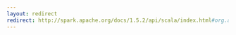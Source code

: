 ```yaml
---
layout: redirect
redirect: http://spark.apache.org/docs/1.5.2/api/scala/index.html#org.apache.spark.ml.feature.DCT
---
```

